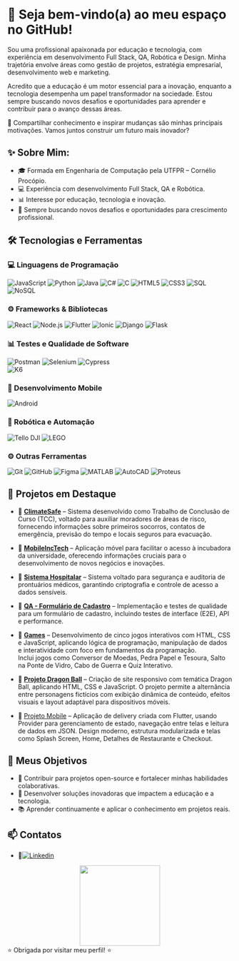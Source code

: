 # 👋 Seja bem-vindo(a) ao meu espaço no GitHub!

Sou uma profissional apaixonada por educação e tecnologia, com experiência em desenvolvimento Full Stack, QA, Robótica e Design. Minha trajetória envolve áreas como gestão de projetos, estratégia empresarial, desenvolvimento web e marketing.

Acredito que a educação é um motor essencial para a inovação, enquanto a tecnologia desempenha um papel transformador na sociedade. Estou sempre buscando novos desafios e oportunidades para aprender e contribuir para o avanço dessas áreas.

🚀 Compartilhar conhecimento e inspirar mudanças são minhas principais motivações. Vamos juntos construir um futuro mais inovador?

## ✨ Sobre Mim:
- 🎓 Formada em Engenharia de Computação pela UTFPR – Cornélio Procópio.
- 💻 Experiência com desenvolvimento Full Stack, QA e Robótica.
- 📊 Interesse por educação, tecnologia e inovação.
- 🚀 Sempre buscando novos desafios e oportunidades para crescimento profissional.

## 🛠️ Tecnologias e Ferramentas

### 💻 Linguagens de Programação  
![JavaScript](https://img.shields.io/badge/-JavaScript-F7DF1E?style=flat&logo=javascript&logoColor=black) 
![Python](https://img.shields.io/badge/-Python-3776AB?style=flat&logo=python&logoColor=white) 
![Java](https://img.shields.io/badge/-Java-007396?style=flat&logo=java&logoColor=white) 
![C#](https://img.shields.io/badge/-C%23-239120?style=flat&logo=c-sharp&logoColor=white) 
![C](https://img.shields.io/badge/-C-A8B9CC?style=flat&logo=c&logoColor=white) 
![HTML5](https://img.shields.io/badge/-HTML5-E34F26?style=flat&logo=html5&logoColor=white) 
![CSS3](https://img.shields.io/badge/-CSS3-1572B6?style=flat&logo=css3&logoColor=white) 
![SQL](https://img.shields.io/badge/-SQL-4479A1?style=flat&logo=mysql&logoColor=white)  
![NoSQL](https://img.shields.io/badge/-NoSQL-47A248?style=flat&logo=mongodb&logoColor=white)  

### ⚙️ Frameworks & Bibliotecas  
![React](https://img.shields.io/badge/-React-61DAFB?style=flat&logo=react&logoColor=black) 
![Node.js](https://img.shields.io/badge/-Node.js-339933?style=flat&logo=nodedotjs&logoColor=white) 
![Flutter](https://img.shields.io/badge/-Flutter-02569B?style=flat&logo=flutter&logoColor=white) 
![Ionic](https://img.shields.io/badge/-Ionic-3880FF?style=flat&logo=ionic&logoColor=white) 
![Django](https://img.shields.io/badge/-Django-092E20?style=flat&logo=django&logoColor=white) 
![Flask](https://img.shields.io/badge/-Flask-000000?style=flat&logo=flask&logoColor=white)  

### 📊 Testes e Qualidade de Software  
![Postman](https://img.shields.io/badge/-Postman-FF6C37?style=flat&logo=postman&logoColor=white) 
![Selenium](https://img.shields.io/badge/-Selenium-43B02A?style=flat&logo=selenium&logoColor=white) 
![Cypress](https://img.shields.io/badge/-Cypress-17202C?style=flat&logo=cypress&logoColor=white)  
![K6](https://img.shields.io/badge/-K6-7D64FF?style=flat&logo=k6&logoColor=white)  

### 📱 Desenvolvimento Mobile  
![Android](https://img.shields.io/badge/-Android-3DDC84?style=flat&logo=android&logoColor=white)  

### 🤖 Robótica e Automação  
![Tello DJI](https://img.shields.io/badge/-DJI-000000?style=flat&logo=dji&logoColor=white) 
![LEGO](https://img.shields.io/badge/-Lego%20Mindstorms-E2231A?style=flat&logo=lego&logoColor=white)  

### ⚙️ Outras Ferramentas  
![Git](https://img.shields.io/badge/-Git-F05032?style=flat&logo=git&logoColor=white) 
![GitHub](https://img.shields.io/badge/-GitHub-181717?style=flat&logo=github&logoColor=white) 
![Figma](https://img.shields.io/badge/-Figma-F24E1E?style=flat&logo=figma&logoColor=white) 
![MATLAB](https://img.shields.io/badge/-MATLAB-0076A8?style=flat&logo=mathworks&logoColor=white) 
![AutoCAD](https://img.shields.io/badge/-AutoCAD-EF1C21?style=flat&logo=autodesk&logoColor=white) 
![Proteus](https://img.shields.io/badge/-Proteus-004080?style=flat&logo=proteus&logoColor=white)  

 


## 🚀 Projetos em Destaque
- 📌 **[ClimateSafe](https://github.com/GabrielaBueno/ClimateSafe)** – Sistema desenvolvido como Trabalho de Conclusão de Curso (TCC), voltado para auxiliar moradores de áreas de risco, fornecendo informações sobre primeiros socorros, contatos de emergência, previsão do tempo e locais seguros para evacuação.

- 📌 **[MobileIncTech](https://github.com/GabrielaBueno/IncTech)** – Aplicação móvel para facilitar o acesso à incubadora da universidade, oferecendo informações cruciais para o desenvolvimento de novos negócios e inovações.

- 📌 **[Sistema Hospitalar](https://github.com/GabrielaBueno/Sistema-Hospitalar)** – Sistema voltado para segurança e auditoria de prontuários médicos, garantindo criptografia e controle de acesso a dados sensíveis.

- 📌 **[QA - Formulário de Cadastro](https://github.com/GabrielaBueno/QA-Formulario-de-Cadastro)** – Implementação e testes de qualidade para um formulário de cadastro, incluindo testes de interface (E2E), API e performance.

- 📌 **[Games](https://github.com/GabrielaBueno/Games)** – Desenvolvimento de cinco jogos interativos com HTML, CSS e JavaScript, aplicando lógica de programação, manipulação de dados e interatividade com foco em fundamentos da programação.  
Inclui jogos como Conversor de Moedas, Pedra Papel e Tesoura, Salto na Ponte de Vidro, Cabo de Guerra e Quiz Interativo.

- 📌 **[Projeto Dragon Ball](https://github.com/GabrielaBueno/Dragon-Ball)** – Criação de site responsivo com temática Dragon Ball, aplicando HTML, CSS e JavaScript. O projeto permite a alternância entre personagens fictícios com exibição dinâmica de conteúdo, efeitos visuais e layout adaptável para dispositivos móveis.
- 📌 [Projeto Mobile](https://github.com/GabrielaBueno/Mobile) – Aplicação de delivery criada com Flutter, usando Provider para gerenciamento de estado, navegação entre telas e leitura de dados em JSON.
Design moderno, estrutura modularizada e telas como Splash Screen, Home, Detalhes de Restaurante e Checkout.

## 🎯 Meus Objetivos
- 🌟 Contribuir para projetos open-source e fortalecer minhas habilidades colaborativas.
- 🚀 Desenvolver soluções inovadoras que impactem a educação e a tecnologia.
- 📚 Aprender continuamente e aplicar o conhecimento em projetos reais.

## 📫 Contatos
- 📌[![Linkedin](https://img.shields.io/badge/LinkedIn-0077B5?style=for-the-badge&logo=linkedin&logoColor=white)](https://www.linkedin.com/in/gabrielabueno-/)

<div align="center">
  <a href="https://github.com/GabrielaBueno">
    <img height="180em" src="https://github-readme-stats.vercel.app/api/top-langs/?username=GabrielaBueno&layout=compact&theme=chartreuse-dark"/>
  </a>
</div>
⭐ Obrigada por visitar meu perfil! ⭐


